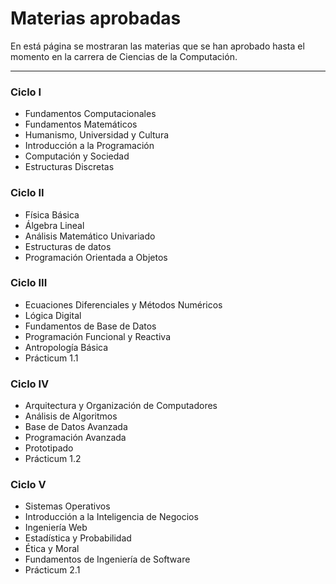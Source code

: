 # Materias aprobadas


En está página se mostraran las materias que se han aprobado hasta el momento en la carrera de Ciencias de la Computación.

***

### Ciclo I

- Fundamentos Computacionales
- Fundamentos Matemáticos
- Humanismo, Universidad y Cultura
- Introducción a la Programación
- Computación y Sociedad
- Estructuras Discretas

### Ciclo II

- Física Básica
- Álgebra  Lineal
- Análisis Matemático Univariado
- Estructuras de datos
- Programación Orientada a Objetos

### Ciclo III

- Ecuaciones Diferenciales y Métodos Numéricos
- Lógica Digital
- Fundamentos de Base de Datos
- Programación Funcional y Reactiva
- Antropología Básica
- Prácticum 1.1

### Ciclo IV

- Arquitectura y Organización de Computadores
- Análisis de Algoritmos
- Base de Datos Avanzada
- Programación Avanzada
- Prototipado
- Prácticum 1.2

### Ciclo V

- Sistemas Operativos
- Introducción a la Inteligencia de Negocios
- Ingeniería Web
- Estadística y Probabilidad
- Ética y Moral
- Fundamentos de Ingeniería de Software
- Prácticum 2.1